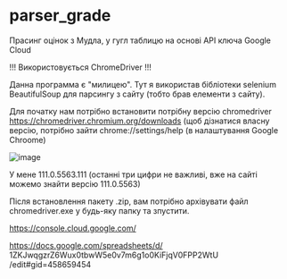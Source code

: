 # parser_grade
Прасинг оцінок з Мудла, у гугл таблицю на основі API ключа Google Cloud

!!! Використовується СhromeDriver !!!

Данна программа є "милицею". 
Тут я використав бібліотеки selenium BeautifulSoup для парсингу з сайту (тобто брав елементи з сайту).

Для початку нам потрібно встановити потрібну версію chromedriver
https://chromedriver.chromium.org/downloads (щоб дізнатися власну версію, потрібно зайти chrome://settings/help (в налаштування Google Chroome)

![image](https://user-images.githubusercontent.com/92741398/227964591-03ce93c1-3c8e-4be7-b44c-b41584375b34.png)

У мене 111.0.5563.111 (останні три цифри не важливі, вже на сайті можемо знайти версію 111.0.5563)

Після встановлення пакету .zip, вам потрібно архівувати файл chromedriver.exe у будь-яку папку та зпустити.




https://console.cloud.google.com/

https://docs.google.com/spreadsheets/d/    1ZKJwqgzrZ6Wux0tbwW5e0v7m6g1o0KiFjqV0FPP2WtU   /edit#gid=458659454
